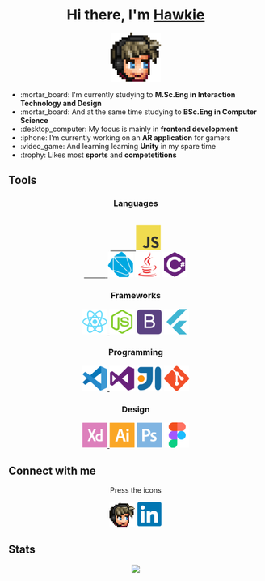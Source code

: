 <div align="center">
  
  <h1>Hi there, I'm <a href="https://hakanlindahl.com/">Hawkie</a></h1>
  
  <p></p>
  <a href="https://hakanlindahl.com/"><img width="100px" alt="Hawkie" src="emote.png" /></a>
  <p></p>
  
  <div align="left">
    <ul>
      <li>:mortar_board: I'm currently studying to <b>M.Sc.Eng in Interaction Technology and Design</b></li>
      <li>:mortar_board: And at the same time studying to <b>BSc.Eng in Computer Science</b></li>
      <li>:desktop_computer: My focus is mainly in <b>frontend development</b></li>
      <li>:iphone: I’m currently working on an <b>AR application</b> for gamers</li>
      <li>:video_game: And learning learning <b>Unity</b> in my spare time</li>
      <li>:trophy: Likes most <b>sports</b> and <b>competetitions</b></li>
    </ul>
  </div>
  
</div>
  
## Tools

<!--##### Languages

<table>
  <tbody>
    <tr>  
      <td><code><img width="50px" alt="Javscript" src="images/javascript-original.svg"/></code></td>
      <td><code><img width="50px" alt="Dart" src="images/dart-plain.svg"/></code></td>
      <td><code><img width="50px" alt="Java" src="images/java-plain.svg"/></code></td>
      <td><code><img width="50px" alt="C#" src="images/csharp-plain.svg"/></code></td>
    </tr>
  </tbody>
</table>

###### Frameworks

<table>
  <tbody>
    <tr>
      <td><code><img width="50px" alt="React" src="images/react-original.svg"/></code></td>
      <td><code><img width="50px" alt="node.js" src="images/nodejs-original.svg"/></code></td>
      <td><code><img width="50px" alt="Bootstrap" src="images/bootstrap-plain.svg"/></code></td>
      <td><code><img width="50px" alt="Flutter" src="images/flutter-plain.svg"/></code></td>
    </tr>
  </tbody>
</table>

###### Programming

<table>
  <tbody>
    <tr>
      <td><code><img width="50px" alt="Visual Studio Code" src="images/vscode-original.svg"/></code></td>
      <td><code><img width="50px" alt="Visual Studio" src="images/visualstudio-plain.svg"/></code></td>
      <td><code><img width="50px" alt="IntelliJ" src="images/intellij-original.svg"/></code></td>
      <td><code><img width="50px" alt="Git" src="images/git-plain.svg"/></code></td>
    </tr>
  </tbody>
</table>

###### Design

<table>
  <tbody>
    <tr>
      <td> <code><img width="50px" alt="AdobeXD" src="images/xd-plain.svg"/></code></td>
      <td> <code><img width="50px" alt="Illustrator" src="images/illustrator-plain.svg"/></code></td>
      <td><code><img width="50px" alt="Photoshop" src="images/photoshop-plain.svg"/></code></td>
      <td> <code><img  width="50px" alt="Figma" src="images/figma-original.svg"/></code> </td>
  </tbody>
</table>-->

<div align="center">
  <h3>Languages</h3>
  <a href="https://www.javascript.com/" target="_blank" rel="noopener noreferrer">
     <code>
       <img width="50px" alt="Javscript" src="images/javascript-original.svg"/>
      </code>
  </a>
  <a href="https://dart.dev/"> <code><img width="50px" alt="Dart" src="images/dart-plain.svg"/></code></a>
  <a href="https://www.java.com/sv/"><code><img width="50px" alt="Java" src="images/java-plain.svg"/></code></a>
  <a href="https://docs.microsoft.com/en-us/dotnet/csharp/"><code><img width="50px" alt="C#" src="images/csharp-plain.svg"/></code></a>
</div>

<div align="center">
  <h3>Frameworks</h3>
  <a href="https://reactjs.org/" target="_blank" rel="noopener noreferrer">
     <code><img width="50px" alt="React" src="images/react-original.svg"/></code>
  </a>
  <a href="https://nodejs.org/en/"><code><img width="50px" alt="node.js" src="images/nodejs-original.svg"/></code></a>
  <a href="https://getbootstrap.com/"><code><img width="50px" alt="Bootstrap" src="images/bootstrap-plain.svg"/></code></a>
  <a href="https://flutter.dev/"><code><img width="50px" alt="Flutter" src="images/flutter-plain.svg"/></code></a>
</div>

<div align="center">
  <h3>Programming</h3>
  <a href="https://code.visualstudio.com/" target="_blank" rel="noopener noreferrer">
     <code><img width="50px" alt="Visual Studio Code" src="images/vscode-original.svg"/></code>
  </a>
  <a href="https://visualstudio.microsoft.com/"><code><img width="50px" alt="Visual Studio" src="images/visualstudio-plain.svg"/></code></a>
  <a href="https://www.jetbrains.com/idea/"><code><img width="50px" alt="IntelliJ" src="images/intellij-original.svg"/></code></a>
  <a href="https://git-scm.com/"><code><img width="50px" alt="Git" src="images/git-plain.svg"/></code></a>
</div>


<div align="center">
  <h3>Design</h3>
  <a href="https://www.adobe.com/se/products/xd.html" target="_blank" rel="noopener noreferrer">
     <code><img width="50px" alt="AdobeXD" src="images/xd-plain.svg"/></code>
  </a>
  <a href="https://www.adobe.com/se/products/illustrator.html"><code><img width="50px" alt="Illustrator" src="images/illustrator-plain.svg"/></code></a>
  <a href="https://www.adobe.com/se/products/photoshop.html"><code><img width="50px" alt="Photoshop" src="images/photoshop-plain.svg"/></code></a>
  <a href="https://www.figma.com/"><code><img  width="50px" alt="Figma" src="images/figma-original.svg"/></code></a>
</div>

## Connect with me

<div align="center">
  <p>Press the icons</p>

  <a href="https://hakanlindahl.com/"><img width="50px" alt="Hawkie" src="emote.png" /></a>
  <a href="https://www.linkedin.com/in/h%C3%A5kan-lindahl-3a0427153/"><img width="50px" alt="LinkedIn" src="images/linkedin-original.svg"/></a>
</div>

## Stats

<p align="center">
  <img src="https://github-readme-stats.vercel.app/api?username=hawkieone&show_icons=true&theme=dracula&hide=stars,issues">
</p>


[website]: https://hawkie.me
[linkedin]: https://www.linkedin.com/in/h%C3%A5kan-lindahl-3a0427153/
